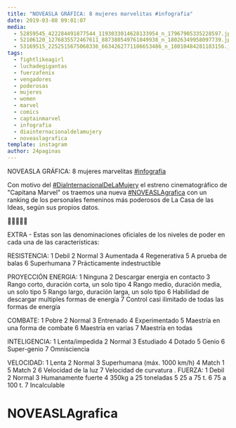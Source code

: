 ```yaml
---
title: "NOVEASLA GRÁFICA: 8 mujeres marvelitas #infografia"
date: 2019-03-08 09:01:07
media: 
  - 52859545_422284491877544_1193033014628133954_n_17967905335228597.jpg
  - 52106120_1276835572467611_887380549761049938_n_18026349958097739.jpg
  - 53169515_2252515675068336_6634262771106653486_n_18010484281183156.jpg
tags: 
  - fightlikeagirl
  - luchadegigantas
  - fuerzafenix
  - vengadores
  - poderosas
  - mujeres
  - women
  - marvel
  - comics
  - captainmarvel
  - infografia
  - diainternacionaldelamujery
  - noveaslagrafica
template: instagram
author: 24paginas
---
```


NOVEASLA GRÁFICA: 8 mujeres marvelitas [#infografia](/tags/infografia)

Con motivo del [#DiaInternacionalDeLaMujery](/tags/diainternacionaldelamujery) el estreno cinematográfico de "Capitana Marvel" os traemos una nueva [#NOVEASLAgrafica](/tags/noveaslagrafica) con un ranking de los personales femeninos más poderosos de La Casa de las Ideas, según sus propios datos.

🤜🏼✨🤛🏼

EXTRA - Estas son las denominaciones oficiales de los niveles de poder en cada una de las características:

RESISTENCIA:
1 Debil
2 Normal
3 Aumentada
4 Regenerativa
5 A prueba de balas
6 Superhumana
7 Prácticamente indestructible

PROYECCIÓN ENERGIA:
1 Ninguna
2 Descargar energia en contacto
3 Rango corto, duración corta, un solo tipo
4 Rango medio, duración media, un solo tipo
5 Rango largo, duración larga, un solo tipo
6 Habilidad de descargar multiples formas de energía
7 Control casi ilimitado de todas las formas de energía

COMBATE:
1 Pobre
2 Normal
3 Entrenado
4 Experimentado
5 Maestría en una forma de combate
6 Maestría en varias
7 Maestría en todas

INTELIGENCIA:
1 Lenta/impedida
2 Normal
3 Estudiado
4 Dotado
5 Genio
6 Super-genio
7 Omnisciencia

VELOCIDAD:
1 Lenta
2 Normal
3 Superhumana (máx. 1000 km/h)
4 Match 1
5 Match 2
6 Velocidad de la luz
7 Velocidad de curvatura .
FUERZA:
1 Debil
2 Normal
3 Humanamente fuerte
4 350kg a 25 toneladas
5 25 a 75 t.
6 75 a 100 t.
7 Incalculable

# ‪NOVEASLAgrafica‬
